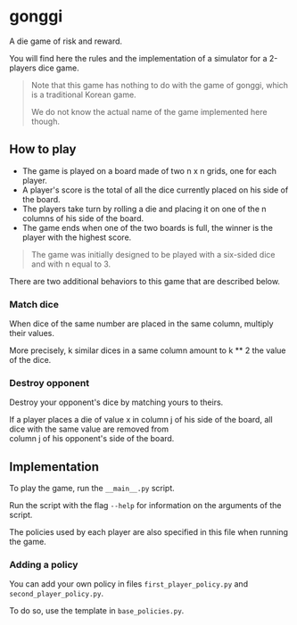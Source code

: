 # gonggi

A die game of risk and reward.

You will find here the rules and the implementation of a simulator for a 2-players dice game.

> Note that this game has nothing to do with the game of gonggi, which is a traditional Korean game.
> 
> We do not know the actual name of the game implemented here though.

## How to play

- The game is played on a board made of two n x n grids, one for each player.
- A player's score is the total of all the dice currently placed on his side of the board.
- The players take turn by rolling a die and placing it on one of the n columns of his side of the board.
- The game ends when one of the two boards is full, the winner is the player with the highest score.

> The game was initially designed to be played with a six-sided dice and with n equal to 3.

There are two additional behaviors to this game that are described below.

### Match dice

When dice of the same number are placed in the same column, multiply their values.

More precisely, k similar dices in a same column amount to k ** 2 the value of the dice.

### Destroy opponent

Destroy your opponent's dice by matching yours to theirs.

If a player places a die of value x in column j of his side of the board, all dice with the same value are removed from\
column j of his opponent's side of the board.

## Implementation

To play the game, run the `__main__.py` script.

Run the script with the flag `--help` for information on the arguments of the script.

The policies used by each player are also specified in this file when running the game.

### Adding a policy

You can add your own policy in files `first_player_policy.py` and `second_player_policy.py`.

To do so, use the template in `base_policies.py`.
